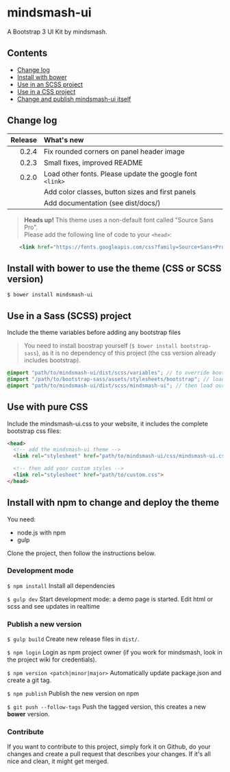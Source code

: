 # mindsmash-ui
A Bootstrap 3 UI Kit by mindsmash.

## Contents
* [Change log](#change-log)
* [Install with bower](#install-with-bower-to-use-the-theme-css-or-scss-version)  
* [Use in an SCSS project](#use-in-a-sass-scss-project)
* [Use in a CSS project](#use-with-pure-css)
* [Change and publish mindsmash-ui itself](#install-with-npm-to-change-and-deploy-the-theme)

## Change log

Release  | What's new
--------:|:-----------------------------------------------------------
0.2.4    | Fix rounded corners on panel header image
0.2.3    | Small fixes, improved README
0.2.0    | Load other fonts. Please update the google font `<link>`
         | Add color classes, button sizes and first panels
         | Add documentation (see dist/docs/)


> **Heads up!** This theme uses a non-default font called "Source Sans Pro".<br>
> Please add the following line of code to your `<head>`:
```html
    <link href="https://fonts.googleapis.com/css?family=Source+Sans+Pro:300,400,600,400italic" rel="stylesheet">
```

## Install with bower to use the theme (CSS or SCSS version)
```shell
$ bower install mindsmash-ui
```

## Use in a Sass (SCSS) project
Include the theme variables before adding any bootstrap files
> You need to install boostrap yourself (`$ bower install bootstrap-sass`), as it is no
> dependency of this project (the css version already includes bootstrap).

```SCSS
@import "path/to/mindsmash-ui/dist/scss/variables"; // to override bootstrap's variables
@import "/path/to/bootstrap-sass/assets/stylesheets/bootstrap"; // load original bootstrap
@import "path/to/mindsmash-ui/dist/scss/mindsmash-ui"; // then load our own styles
```

## Use with pure CSS
Include the mindsmash-ui.css to your website, it includes
the complete bootstrap css files:

```html
<head>
  <!-- add the mindsmash-ui theme -->
  <link rel="stylesheet" href="path/to/mindsmash-ui/css/mindsmash-ui.css">

  <!-- then add your custom styles -->
  <link rel="stylesheet" href="path/to/custom.css">
</head>
```

## Install with npm to change and deploy the theme
You need:
- node.js with npm
- gulp

Clone the project, then follow the instructions below.

### Development mode
`$ npm install` Install all dependencies

`$ gulp dev` Start development mode: a demo page is started. Edit html or scss and see updates in realtime

### Publish a new version
`$ gulp build` Create new release files in `dist/`.

`$ npm login` Login as npm project owner (if you work for mindsmash, look in the project wiki for credentials).

`$ npm version <patch|minor|major>` Automatically update package.json and create a git tag.

`$ npm publish` Publish the new version on npm

`$ git push --follow-tags` Push the tagged version, this creates a new **bower** version.

### Contribute
If you want to contribute to this project, simply fork it on Github, do your changes and create a pull request that
describes your changes. If it's all nice and clean, it might get merged.


